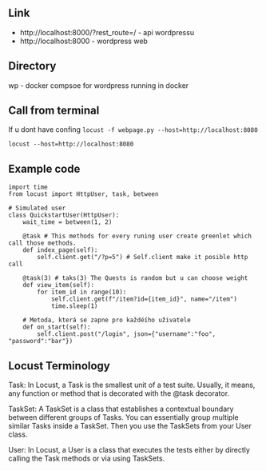 ## Link
 - http://localhost:8000/?rest_route=/ - api wordpressu
 - http://localhost:8000 - wordpress web

## Directory
wp - docker compsoe for wordpress running in docker

## Call from terminal
If u dont have confing 
``` locust -f webpage.py --host=http://localhost:8080 ```

```locust --host=http://localhost:8080```


## Example code
```
import time
from locust import HttpUser, task, between

# Simulated user
class QuickstartUser(HttpUser):
    wait_time = between(1, 2)

    @task # This methods for every runing user create greenlet which call those methods.
    def index_page(self):
        self.client.get("/?p=5") # Self.client make it posible http call

    @task(3) # taks(3) The Quests is random but u can choose weight
    def view_item(self):
        for item_id in range(10):
            self.client.get(f"/item?id={item_id}", name="/item")
            time.sleep(1)
    
    # Metoda, která se zapne pro každéího uživatele
    def on_start(self):
        self.client.post("/login", json={"username":"foo", "password":"bar"})
```

## Locust Terminology

Task: In Locust, a Task is the smallest unit of a test suite. Usually, it means, any function or method that is decorated with the @task decorator.

TaskSet: A TaskSet is a class that establishes a contextual boundary between different groups of Tasks. You can essentially group multiple similar Tasks inside a TaskSet. Then you use the TaskSets from your User class.

User: In Locust, a User is a class that executes the tests either by directly calling the Task methods or via using TaskSets.
